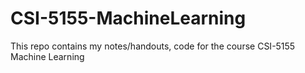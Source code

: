 # CSI-5155-MachineLearning
This repo contains my notes/handouts, code for the course CSI-5155 Machine Learning

